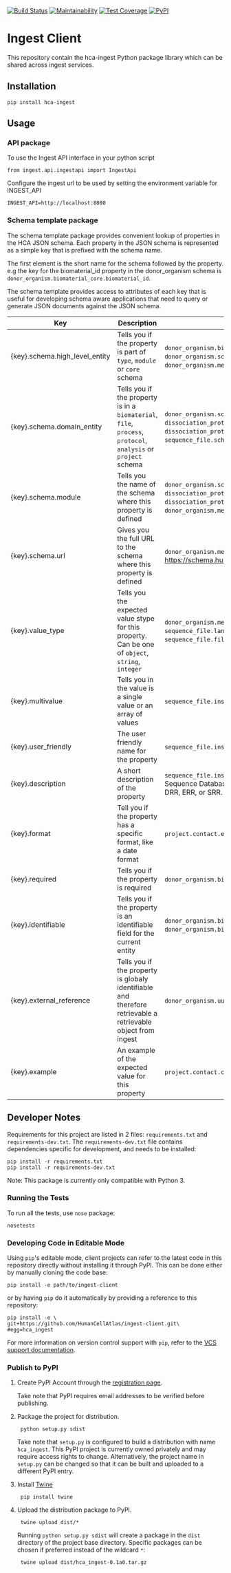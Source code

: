 [![Build Status](https://travis-ci.org/HumanCellAtlas/ingest-client.svg?branch=master)](https://travis-ci.org/HumanCellAtlas/ingest-client)
[![Maintainability](https://api.codeclimate.com/v1/badges/2fba112abcaba6d7bcda/maintainability)](https://codeclimate.com/github/HumanCellAtlas/ingest-client/maintainability)
[![Test Coverage](https://api.codeclimate.com/v1/badges/2fba112abcaba6d7bcda/test_coverage)](https://codeclimate.com/github/HumanCellAtlas/ingest-client/test_coverage)
[![PyPI](https://img.shields.io/pypi/v/hca-ingest.svg)](https://pypi.org/project/hca-ingest/)

# Ingest Client

This repository contain the hca-ingest Python package library which can be shared across ingest services.

## Installation

    pip install hca-ingest

## Usage

### API package

To use the Ingest API interface in your python script 

    from ingest.api.ingestapi import IngestApi

Configure the ingest url to be used by setting the environment variable for INGEST_API
    
    INGEST_API=http://localhost:8080

### Schema template package

The schema template package provides convenient lookup of properties in the HCA JSON schema.
Each property in the JSON schema is represented as a simple key that is prefixed with the schema name.

The first element is the short name for the schema followed by the property. e.g the key for the biomaterial_id property in the
donor_organism schema is `donor_organism.biomaterial_core.biomaterial_id`.

The schema template provides access to attributes of each key that is useful for developing schema aware applications that need to query or generate JSON documents against the JSON schema.

| Key | Description | Examples |
| --- |---| --- |
| {key}.schema.high_level_entity | Tells you if the property is part of `type`, `module` or `core` schema | `donor_organism.biomaterial_core.schema.high_level_entity` = core, `donor_organism.schema.high_level_entity` = type, `donor_organism.medical_history.schema.high_level_entity` = module |
| {key}.schema.domain_entity | Tells you if the property is in a `biomaterial`, `file`, `process`, `protocol`, `analysis` or `project` schema | `donor_organism.schema.domain_entity` = biomaterial,  `dissociation_protocol.schema.domain_entity` = protocol,  `dissociation_protocol.schema.domain_entity` = protocol, `sequence_file.schema.domain_entity` = File|
| {key}.schema.module | Tells you the name of the schema where this property is defined | `donor_organism.schema.domain_entity` = biomaterial,  `dissociation_protocol.schema.module` = dissociation_protocol,  `dissociation_protocol.schema.module` = dissociation_protocol, `donor_organism.medical_history.schema.module` = medical_history |
| {key}.schema.url | Gives you the full URL to the schema where this property is defined  |  `donor_organism.medical_history.schema.url` = https://schema.humancellatlas.org/module/biomaterial/5.1.0/medical_history |
| {key}.value_type | Tells you the expected value stype for this property. Can be one of `object`, `string`, `integer`  | `donor_organism.medical_history.medication.value_type` = string, `sequence_file.lane_index.value_type` = integer, `sequence_file.file_core.value_type` = object |
| {key}.multivalue | Tells you in the value is a single value or an array of values  |  `sequence_file.insdc_run.multivalue` = True |
| {key}.user_friendly | The user friendly name for the property  | `sequence_file.insdc_run.multivalue` = INSDC run |
| {key}.description | A short description of the property | `sequence_file.insdc_run.multivalue` = An INSDC (International Nucleotide Sequence Database Collaboration) run accession. Accession must start with DRR, ERR, or SRR. |
| {key}.format | Tell you if the property has a specific format, like a date format  | `project.contact.email.format` = email |
| {key}.required | Tells you if the property is required  | `donor_organism.biomaterial_core.biomaterial_id.required` = True|
| {key}.identifiable | Tells you if the property is an identifiable field for the current entity  | `donor_organism.biomaterial_core.biomaterial_id.identifiable` = True,  `donor_organism.biomaterial_core.biomaterial_name.identifiable` = False |
| {key}.external_reference | Tells you if the property is globaly identifiable and therefore retrievable a retrievable object from ingest   | `donor_organism.uuid.external_reference` = True|
| {key}.example  | An example of the expected value for this property  |  `project.contact.contact_name.example` = John,D,Doe |







## Developer Notes

Requirements for this project are listed in 2 files: `requirements.txt` and `requirements-dev.txt`.
The `requirements-dev.txt` file contains dependencies specific for development, and needs to be 
installed:

    pip install -r requirements.txt
    pip install -r requirements-dev.txt
    

Note: This package is currently only compatible with Python 3. 

### Running the Tests

To run all the tests, use `nose` package:

    nosetests
    
### Developing Code in Editable Mode

Using `pip`'s editable mode, client projects can refer to the latest code in this repository 
directly without installing it through PyPI. This can be done either by manually cloning the code
base:

    pip install -e path/to/ingest-client

or by having `pip` do it automatically by providing a reference to this repository:

    pip install -e \
    git+https://github.com/HumanCellAtlas/ingest-client.git\
    #egg=hca_ingest
    
For more information on version control support with `pip`, refer to the [VCS
support documentation](https://pip.pypa.io/en/stable/reference/pip_install/#vcs-support).

### Publish to PyPI

1. Create PyPI Account through the [registration page](https://pypi.org/account/register/).
    
   Take note that PyPI requires email addresses to be verified before publishing.

2. Package the project for distribution.
 
        python setup.py sdist
        
    Take note that `setup.py` is configured to build a distribution with name `hca_ingest`.
    This PyPI project is currently owned privately and may require access rights to change. 
    Alternatively, the project name in `setup.py` can be changed so that it can be built and
    uploaded to a different PyPI entry.
    
3. Install [Twine](https://pypi.org/project/twine/)

        pip install twine        
    
4. Upload the distribution package to PyPI. 

        twine upload dist/*
        
    Running `python setup.py sdist` will create a package in the `dist` directory of the project
    base directory. Specific packages can be chosen if preferred instead of the wildcard `*`:
    
        twine upload dist/hca_ingest-0.1a0.tar.gz


